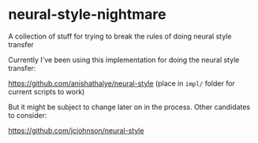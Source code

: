 # neural-style-nightmare
A collection of stuff for trying to break the rules of doing neural style transfer

Currently I've been using this implementation for doing the neural style transfer: 

https://github.com/anishathalye/neural-style (place in `impl/` folder for current scripts to work)

But it might be subject to change later on in the process. Other candidates to consider:

https://github.com/jcjohnson/neural-style